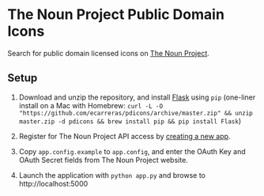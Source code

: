 The Noun Project Public Domain Icons
====================================

Search for public domain licensed icons on [The Noun Project](https://thenounproject.com/).


Setup
-----

1. Download and unzip the repository, and install [Flask](http://flask.pocoo.org) using `pip` (one-liner install on a Mac with Homebrew: `curl -L -O "https://github.com/ecarreras/pdicons/archive/master.zip" && unzip master.zip -d pdicons && brew install pip && pip install Flask`)

2. Register for The Noun Project API access by [creating a new app](http://thenounproject.com/developers/apps/).

3. Copy `app.config.example` to `app.config`, and enter the OAuth Key and OAuth Secret fields from The Noun Project website.

4. Launch the application with `python app.py` and browse to http://localhost:5000
